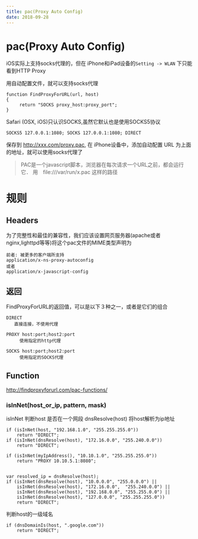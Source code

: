 ```yaml
---
title: pac(Proxy Auto Config)
date: 2018-09-28
---
```

# pac(Proxy Auto Config)
iOS实际上支持socks代理的，但在 iPhone和iPad设备的`Setting -> WLAN` 下只能看到HTTP Proxy

用自动配置文件，就可以支持socks代理

    function FindProxyForURL(url, host)
    {
         return "SOCKS proxy_host:proxy_port";
    }

Safari (OSX, iOS)只认识SOCKS,虽然它默认也是使用SOCKS5协议

    SOCKS5 127.0.0.1:1080; SOCKS 127.0.0.1:1080; DIRECT

保存到 http://xxx.com/proxy.pac, 在 iPhone设备中，添加自动配置 URL 为上面的地址，就可以使用socks代理了

> PAC是一个javascript脚本，浏览器在每次请求一个URL之前，都会运行它． 用　file:///var/run/x.pac 这样的路径

# 规则

## Headers
为了完整性和最佳的兼容性，我们应该设置网页服务器(apache或者nginx,lighttpd等等)将这个pac文件的MIME类型声明为

    前者: 被更多的客户端所支持
    application/x-ns-proxy-autoconfig
    或者
    application/x-javascript-config

## 返回
FindProxyForURL的返回值，可以是以下３种之一，或者是它们的组合

    DIRECT
       直接连接，不使用代理

    PROXY host:port;host2:port
    　　　使用指定的http代理

    SOCKS host:port;host2:port
    　　　使用指定的SOCKS代理

## Function
http://findproxyforurl.com/pac-functions/

### isInNet(host_or_ip, pattern, mask)
isInNet 判断host 是否在一个网段
dnsResolve(host) 将host解析为ip地址

    if (isInNet(host, "192.168.1.0", "255.255.255.0"))
        return "DIRECT";
    if (isInNet(dnsResolve(host), "172.16.0.0", "255.240.0.0"))
        return "DIRECT";

    if (isInNet(myIpAddress(), "10.10.1.0", "255.255.255.0"))
        return "PROXY 10.10.5.1:8080";


    var resolved_ip = dnsResolve(host);
    if (isInNet(dnsResolve(host), "10.0.0.0", "255.0.0.0") ||
        isInNet(dnsResolve(host), "172.16.0.0",  "255.240.0.0") ||
        isInNet(dnsResolve(host), "192.168.0.0", "255.255.0.0") ||
        isInNet(dnsResolve(host), "127.0.0.0", "255.255.255.0"))
        return "DIRECT";

判断host的一级域名

    if (dnsDomainIs(host, ".google.com"))
        return "DIRECT";